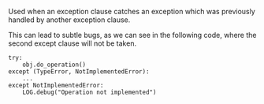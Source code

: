 Used when an exception clause catches an exception which was previously handled by another exception clause.

This can lead to subtle bugs, as we can see in the following code, where the second except clause
will not be taken.

    try:
        obj.do_operation()
    except (TypeError, NotImplementedError):
        ...
    except NotImplementedError:
        LOG.debug("Operation not implemented")
